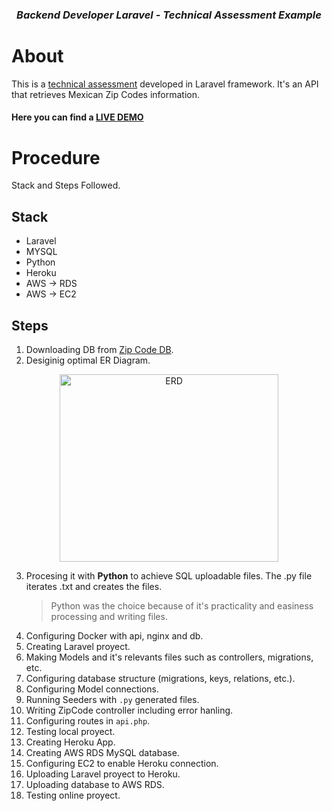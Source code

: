 [LIVE DEMO]: https://xhash-api.herokuapp.com/api/zip-codes/85200
[technical assessment]: https://jobs.backbonesystems.io/challenge-fullstack.pdf
[Zip Code DB]: https://www.correosdemexico.gob.mx/SSLServicios/ConsultaCP/CodigoPostal_Exportar.aspx

<h3 align="center"><em><strong>Backend Developer Laravel - Technical Assessment Example</strong></em></h3>

# About

This is a [technical assessment] developed in Laravel framework. It's an API that retrieves Mexican Zip Codes information.

#### Here you can find a **[LIVE DEMO]**

# Procedure

Stack and Steps Followed.

## Stack

- Laravel
- MYSQL
- Python
- Heroku
- AWS -> RDS
- AWS -> EC2

## Steps

1.  Downloading DB from [Zip Code DB].
2.  Desiginig optimal ER Diagram.

<p align="center">
    <img src="https://github.com/JuanPRubio/xhash-laravel/blob/master/public/ER%20Diagram.JPG?raw=true"
         alt="ERD" width="350" height="300">
  </a>
</p>

3.  Procesing it with **Python** to achieve SQL uploadable files. The .py file iterates .txt and creates the files.
    > Python was the choice because of it's practicality and easiness processing and writing files.
4.  Configuring Docker with api, nginx and db.
5.  Creating Laravel proyect.
6.  Making Models and it's relevants files such as controllers, migrations, etc.
7.  Configuring database structure (migrations, keys, relations, etc.).
8.  Configuring Model connections.
9.  Running Seeders with `.py` generated files.
10. Writing ZipCode controller including error hanling.
11. Configuring routes in `api.php`.
12. Testing local proyect.
13. Creating Heroku App.
14. Creating AWS RDS MySQL database.
15. Configuring EC2 to enable Heroku connection.
16. Uploading Laravel proyect to Heroku.
17. Uploading database to AWS RDS.
18. Testing online proyect.

